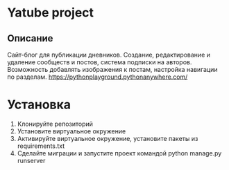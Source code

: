 # Yatube project

## Описание
Сайт-блог для публикации дневников.
Создание, редактирование и удаление сообществ и постов, система подписки на авторов. Возможность добавлять изображения к постам, настройка навигации по разделам.
https://pythonplayground.pythonanywhere.com/

# Установка

1. Клонируйте репозиторий
2. Установите виртуальное окружение
3. Активируйте виртуальное окружение, установите пакеты из requirements.txt
4. Сделайте миграции и запустите проект командой python manage.py runserver
